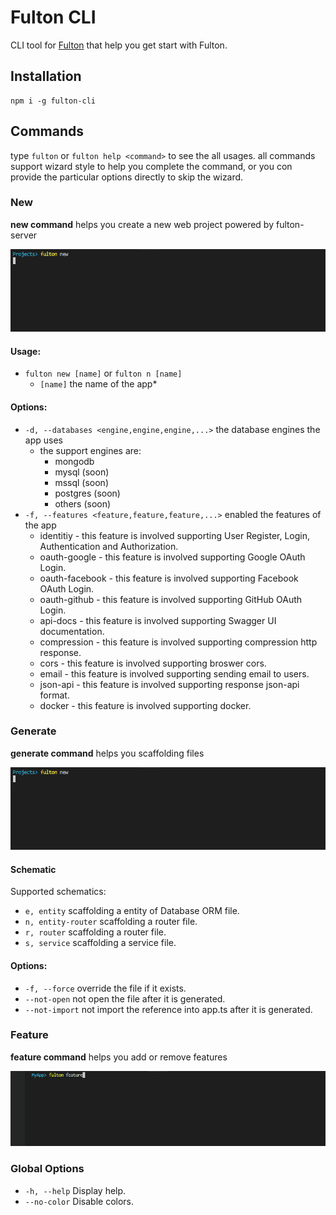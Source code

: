# Fulton CLI

CLI tool for [Fulton](https://www.npmjs.com/package/fulton-server) that help you get start with Fulton.


## Installation

```
npm i -g fulton-cli
```

## Commands
type `fulton` or `fulton help <command>` to see the all usages. all commands support wizard style to help you complete the command, or you con provide the particular options directly to skip the wizard.

### New
**new command** helps you create a new web project powered by fulton-server

![fulton-new](/screenshots/fulton-new.gif)

#### Usage:
* `fulton new [name]` or `fulton n [name]`
    * `[name]` the name of the app*

#### Options:
* `-d, --databases <engine,engine,engine,...>` the database engines the app uses
    * the support engines are: 
        * mongodb
        * mysql (soon) 
        * mssql (soon) 
        * postgres (soon) 
        * others (soon) 
* `-f, --features <feature,feature,feature,...>` enabled the features of the app
    * identitiy - this feature is involved supporting User Register, Login, Authentication and Authorization.
    * oauth-google - this feature is involved supporting Google OAuth Login.
    * oauth-facebook - this feature is involved supporting Facebook OAuth Login.
    * oauth-github - this feature is involved supporting GitHub OAuth Login.
    * api-docs - this feature is involved supporting Swagger UI documentation.
    * compression - this feature is involved supporting compression http response.
    * cors - this feature is involved supporting broswer cors.
    * email - this feature is involved supporting sending email to users.
    * json-api - this feature is involved supporting response json-api format.
    * docker - this feature is involved supporting docker.

### Generate
**generate command** helps you scaffolding files

![fulton-new](/screenshots/fulton-new.gif)

#### Schematic
Supported schematics:
* `e, entity` scaffolding a entity of Database ORM file.
* `n, entity-router` scaffolding a router file.
* `r, router` scaffolding a router file.
* `s, service` scaffolding a service file.

#### Options:
* `-f, --force` override the file if it exists.
* `--not-open` not open the file after it is generated.
* `--not-import` not import the reference into app.ts after it is generated.

### Feature
**feature command** helps you add or remove features

![fulton-feature](/screenshots/fulton-feature.gif)

### Global Options
* `-h, --help` Display help.
* `--no-color` Disable colors.
